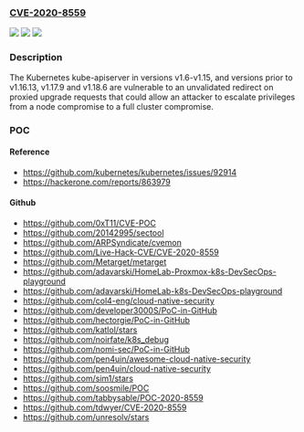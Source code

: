 ### [CVE-2020-8559](https://cve.mitre.org/cgi-bin/cvename.cgi?name=CVE-2020-8559)
![](https://img.shields.io/static/v1?label=Product&message=Kubernetes&color=blue)
![](https://img.shields.io/static/v1?label=Version&message=1.16%3C%3D%201.16.12%20&color=brighgreen)
![](https://img.shields.io/static/v1?label=Vulnerability&message=CWE-601%20URL%20Redirection%20to%20Untrusted%20Site%20('Open%20Redirect')&color=brighgreen)

### Description

The Kubernetes kube-apiserver in versions v1.6-v1.15, and versions prior to v1.16.13, v1.17.9 and v1.18.6 are vulnerable to an unvalidated redirect on proxied upgrade requests that could allow an attacker to escalate privileges from a node compromise to a full cluster compromise.

### POC

#### Reference
- https://github.com/kubernetes/kubernetes/issues/92914
- https://hackerone.com/reports/863979

#### Github
- https://github.com/0xT11/CVE-POC
- https://github.com/20142995/sectool
- https://github.com/ARPSyndicate/cvemon
- https://github.com/Live-Hack-CVE/CVE-2020-8559
- https://github.com/Metarget/metarget
- https://github.com/adavarski/HomeLab-Proxmox-k8s-DevSecOps-playground
- https://github.com/adavarski/HomeLab-k8s-DevSecOps-playground
- https://github.com/col4-eng/cloud-native-security
- https://github.com/developer3000S/PoC-in-GitHub
- https://github.com/hectorgie/PoC-in-GitHub
- https://github.com/katlol/stars
- https://github.com/noirfate/k8s_debug
- https://github.com/nomi-sec/PoC-in-GitHub
- https://github.com/pen4uin/awesome-cloud-native-security
- https://github.com/pen4uin/cloud-native-security
- https://github.com/sim1/stars
- https://github.com/soosmile/POC
- https://github.com/tabbysable/POC-2020-8559
- https://github.com/tdwyer/CVE-2020-8559
- https://github.com/unresolv/stars

